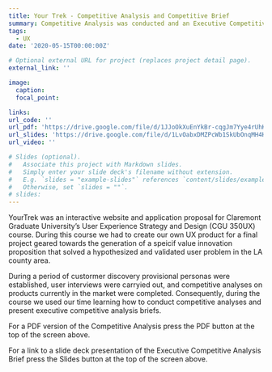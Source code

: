```yaml
---
title: Your Trek - Competitive Analysis and Competitive Brief
summary: Competitive Analysis was conducted and an Executive Competitive Brief presented regarding the current marketplace and oppotunities for YourTrekfs.
tags:
  - UX
date: '2020-05-15T00:00:00Z'

# Optional external URL for project (replaces project detail page).
external_link: ''

image:
  caption:
  focal_point: 

links:
url_code: ''
url_pdf: 'https://drive.google.com/file/d/1JJoOkXuEnYkBr-cqgJm7Yye4rUhKAuQm/view?usp=sharing'
url_slides: 'https://drive.google.com/file/d/1LvOabxDMZPcWb1SkUbOnqMH4Hb85RJ_T/view?usp=sharing'
url_video: ''

# Slides (optional).
#   Associate this project with Markdown slides.
#   Simply enter your slide deck's filename without extension.
#   E.g. `slides = "example-slides"` references `content/slides/example-slides.md`.
#   Otherwise, set `slides = ""`.
# slides: 
---
```


YourTrek was an interactive website and application proposal for Claremont Graduate University’s User Experience Strategy and Design (CGU 350UX) course. During this course we had to create our own UX product for a final project geared towards the generation of a speicif value innovation proposition that solved a hypothesized and validated user problem in the LA county area. 

During a period of custormer discovery provisional personas were established, user interviews were carryied out, and competitive analyses on products currently in the market were completed. Consequently, during the course we used our time learning how to conduct competitive analyses and present executive competitive analysis briefs. 

For a PDF version of the Competitive Analysis press the PDF button at the top of the screen above.

For a link to a slide deck presentation of the Executive Competitive Analysis Brief press the Slides button at the top of the screen above.
